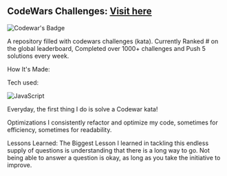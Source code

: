## CodeWars Challenges: [Visit here](https://www.codewars.com/dashboard)


<img alt="Codewar's Badge" src="https://www.codewars.com/users/hvanotten/badges/large">


A repository filled with codewars challenges (kata). Currently Ranked # on the global leaderboard, Completed over 1000+ challenges and Push 5 solutions every week.

How It's Made:

Tech used:


<img alt="JavaScript" src="https://img.shields.io/static/v1?label=|&message=JAVASCRIPT&color=3c7f5d&style=plastic&logo=javascript"/>



Everyday, the first thing I do is solve a Codewar kata!


Optimizations
I consistently refactor and optimize my code, sometimes for efficiency, sometimes for readability.

Lessons Learned:
The Biggest Lesson I learned in tackling this endless supply of questions is understanding that there is a long way to go. Not being able to answer a question is okay, as long as you take the initiative to improve.